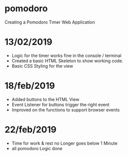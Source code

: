 # pomodoro
Creating a Pomodoro Timer Web Application

# 13/02/2019
- Logic for the timer works fine in the console / terminal
- Created a basic HTML Skeleton to show working code.
- Basic CSS Styling for the view

# 18/feb/2019
- Added buttons to the HTML View
- Event Listener for buttons trigger the right event
- Improved on the functions to support browser events

# 22/feb/2019
- Time for work & rest no Longer goes below 1 Minute
- all pomodoro Logic done



